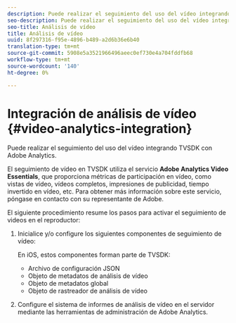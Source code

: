 ```yaml
---
description: Puede realizar el seguimiento del uso del vídeo integrando TVSDK con Adobe Analytics.
seo-description: Puede realizar el seguimiento del uso del vídeo integrando TVSDK con Adobe Analytics.
seo-title: Análisis de vídeo
title: Análisis de vídeo
uuid: 8f297316-f95e-4896-b489-a2d6b36e6b40
translation-type: tm+mt
source-git-commit: 5908e5a3521966496aeec0ef730e4a704fddfb68
workflow-type: tm+mt
source-wordcount: '140'
ht-degree: 0%

---
```



# Integración de análisis de vídeo {#video-analytics-integration}

Puede realizar el seguimiento del uso del vídeo integrando TVSDK con Adobe Analytics.

El seguimiento de vídeo en TVSDK utiliza el servicio **Adobe Analytics Video Essentials**, que proporciona métricas de participación en vídeo, como vistas de vídeo, vídeos completos, impresiones de publicidad, tiempo invertido en vídeo, etc. Para obtener más información sobre este servicio, póngase en contacto con su representante de Adobe.

El siguiente procedimiento resume los pasos para activar el seguimiento de videos en el reproductor:

1. Inicialice y/o configure los siguientes componentes de seguimiento de vídeo:

   En iOS, estos componentes forman parte de TVSDK:

   * Archivo de configuración JSON
   * Objeto de metadatos de análisis de vídeo
   * Objeto de metadatos global
   * Objeto de rastreador de análisis de vídeo

1. Configure el sistema de informes de análisis de vídeo en el servidor mediante las herramientas de administración de Adobe Analytics.